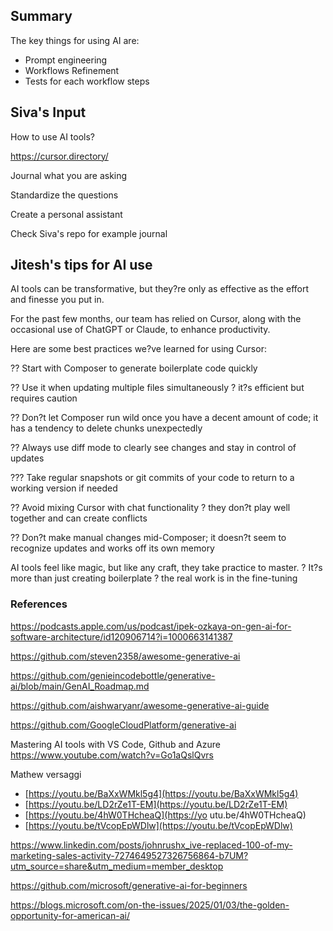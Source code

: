 
## Summary

The key things for using AI are:

- Prompt engineering
- Workflows Refinement
- Tests for each workflow steps

## Siva's Input

How to use AI tools?

<https://cursor.directory/>

Journal what you are asking

Standardize the questions

Create a personal assistant

Check Siva's repo for example journal

## Jitesh's tips for AI use

AI tools can be transformative, but they?re only as effective as the effort and finesse you put in.

For the past few months, our team has relied on Cursor, along with the occasional use of ChatGPT or Claude, to enhance productivity.

Here are some best practices we?ve learned for using Cursor:

?? Start with Composer to generate boilerplate code quickly

?? Use it when updating multiple files simultaneously ? it?s efficient but requires caution

?? Don?t let Composer run wild once you have a decent amount of code; it has a tendency to delete chunks unexpectedly

?? Always use diff mode to clearly see changes and stay in control of updates

??? Take regular snapshots or git commits of your code to return to a working version if needed

?? Avoid mixing Cursor with chat functionality ? they don?t play well together and can create conflicts

?? Don?t make manual changes mid-Composer; it doesn?t seem to recognize updates and works off its own memory

AI tools feel like magic, but like any craft, they take practice to master. ? It?s more than just creating boilerplate ? the real work is in the fine-tuning

### References


https://podcasts.apple.com/us/podcast/ipek-ozkaya-on-gen-ai-for-software-architecture/id120906714?i=1000663141387

https://github.com/steven2358/awesome-generative-ai

https://github.com/genieincodebottle/generative-ai/blob/main/GenAI_Roadmap.md

https://github.com/aishwaryanr/awesome-generative-ai-guide

https://github.com/GoogleCloudPlatform/generative-ai

Mastering AI tools with VS Code, Github and Azure
https://www.youtube.com/watch?v=Go1aQslQvrs

Mathew versaggi 
- [https://youtu.be/BaXxWMkl5g4](https://youtu.be/BaXxWMkl5g4)
- [https://youtu.be/LD2rZe1T-EM](https://youtu.be/LD2rZe1T-EM)
- [https://youtu.be/4hW0THcheaQ](https://yo utu.be/4hW0THcheaQ)
- [https://youtu.be/tVcopEpWDlw](https://youtu.be/tVcopEpWDlw) 

https://www.linkedin.com/posts/johnrushx_ive-replaced-100-of-my-marketing-sales-activity-7274649527326756864-b7UM?utm_source=share&utm_medium=member_desktop

https://github.com/microsoft/generative-ai-for-beginners

https://blogs.microsoft.com/on-the-issues/2025/01/03/the-golden-opportunity-for-american-ai/
